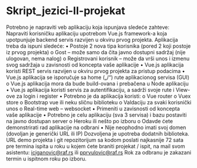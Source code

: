 # Skript_jezici-II-projekat
Potrebno je napraviti veb aplikaciju koja ispunjava sledeće zahteve: Napraviti korisničku aplikaciju upotrebom Vue.js framework-a koja upotpunjuje backend servis razvijen u okviru prvog projekta. Aplikacija treba da ispuni sledeće: • Postoje 2 nova tipa korisnika (pored 2 koji postoje iz prvog projekta) o Gost – može samo da čita javno dostupni sadržaj (nije ulogovan, nema nalog) o Registrovani korisnik – može da vrši unos i izmenu svog sadržaja u zavisnosti od koncepta vaše aplikacije  • Vue.js aplikacija koristi REST servis razvijen u okviru prvog projekta za pristup podacima • Vue.js aplikacija se isporučuje sa home („/“) rute aplikacionog servisa (GUI) o Vue.js aplikacija mora da bude build-ovana i prebačena u Node aplikaciju • Vue.js aplikacija koristi servis za autentifikaciju, a sadrži svoje rute i View-ove za login i register • Potrebno je da aplikacija koristi: o Vue router o Vuex store o Bootstrap vue ili neku sličnu biblioteku o Valdaciju za svaki korisnički unos o Real-time web – websocket ▪ Primeniti u zavisnosti od koncepta vaše aplikacije  • Potrebno je celu aplikaciju (sva 3 servisa) i bazu postaviti na javno dostupan server o Heroku ili nešto po izboru o Odavde ćete demonstrirati rad aplikacije na odbrani ▪ Nije neophodno imati svoj domen (dovoljan je generički URL ili IP)  Dozvoljena je upotreba dodatnih biblioteka. URL demo projekta i git repozitorijum sa kodom poslati najkasnije 72 sata pre termina ispita u roku u kojem ćete braniti projekat / ispit, na mail svom asistentu: iciganovic@raf.rs ili pprvulovic@raf.rs Rok za odbranu je zakazani termin u ispitnom roku po izboru.
